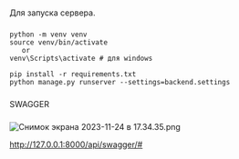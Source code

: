 ###
Для запуска сервера.
###
    python -m venv venv
    source venv/bin/activate 
       or
    venv\Scripts\activate # для windows

    pip install -r requirements.txt
    python manage.py runserver --settings=backend.settings
###

SWAGGER
###
![Снимок экрана 2023-11-24 в 17.34.35.png](..%2F..%2F..%2F..%2F..%2F..%2Fvar%2Ffolders%2F3x%2F0b8xjwj114q6fn_wvl0f_1800000gn%2FT%2FTemporaryItems%2FNSIRD_screencaptureui_r71XfI%2F%D0%A1%D0%BD%D0%B8%D0%BC%D0%BE%D0%BA%20%D1%8D%D0%BA%D1%80%D0%B0%D0%BD%D0%B0%202023-11-24%20%D0%B2%2017.34.35.png)
    
http://127.0.0.1:8000/api/swagger/#
###